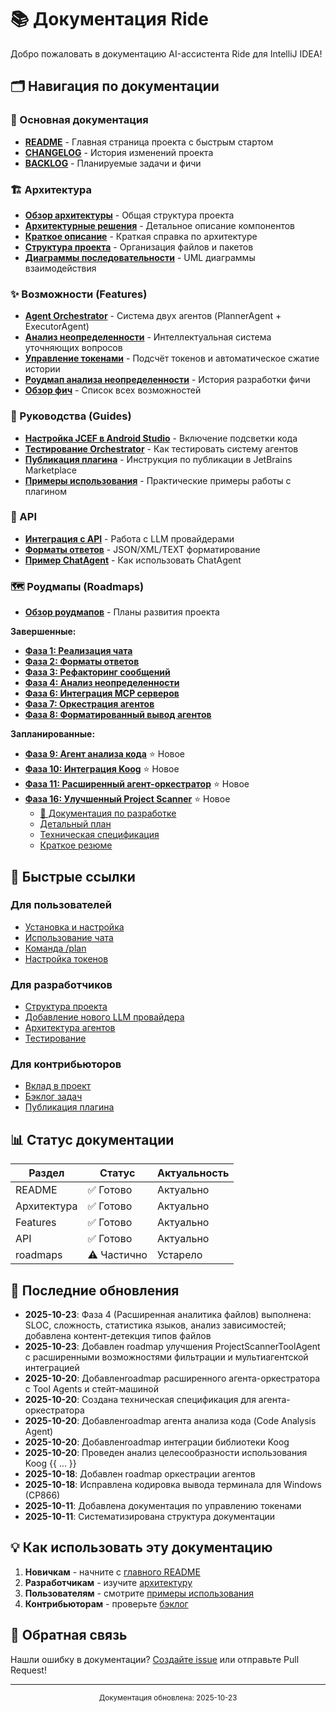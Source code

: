 # 📚 Документация Ride

Добро пожаловать в документацию AI-ассистента Ride для IntelliJ IDEA!

## 🗂️ Навигация по документации

### 📖 Основная документация

- [**README**](../README.md) - Главная страница проекта с быстрым стартом
- [**CHANGELOG**](CHANGELOG.md) - История изменений проекта
- [**BACKLOG**](BACKLOG.md) - Планируемые задачи и фичи

### 🏗️ Архитектура

- [**Обзор архитектуры**](architecture/overview.md) - Общая структура проекта
- [**Архитектурные решения**](architecture.md) - Детальное описание компонентов
- [**Краткое описание**](ARCHITECTURE_SUMMARY.md) - Краткая справка по архитектуре
- [**Структура проекта**](project-structure.md) - Организация файлов и пакетов
- [**Диаграммы последовательности**](sequence-diagrams.md) - UML диаграммы взаимодействия

### ✨ Возможности (Features)

- [**Agent Orchestrator**](features/agent-orchestrator.md) - Система двух агентов (PlannerAgent + ExecutorAgent)
- [**Анализ неопределенности**](features/FEATURE_UNCERTAINTY_ANALYSIS.md) - Интеллектуальная система уточняющих вопросов
- [**Управление токенами**](features/token-management.md) - Подсчёт токенов и автоматическое сжатие истории
- [**Роудмап анализа неопределенности**](features/uncertainty-analysis-roadmap.md) - История разработки фичи
- [**Обзор фич**](features/README.md) - Список всех возможностей

### 📘 Руководства (Guides)

- [**Настройка JCEF в Android Studio**](guides/android-studio-jcef.md) - Включение подсветки кода
- [**Тестирование Orchestrator**](guides/testing-orchestrator.md) - Как тестировать систему агентов
- [**Публикация плагина**](PUBLISHING_GUIDE.md) - Инструкция по публикации в JetBrains Marketplace
- [**Примеры использования**](USAGE_EXAMPLES.md) - Практические примеры работы с плагином

### 🔌 API

- [**Интеграция с API**](api-integration.md) - Работа с LLM провайдерами
- [**Форматы ответов**](api/response-formats.md) - JSON/XML/TEXT форматирование
- [**Пример ChatAgent**](chat-agent-example.md) - Как использовать ChatAgent

### 🗺️ Роудмапы (Roadmaps)

- [**Обзор роудмапов**](roadmaps/README.md) - Планы развития проекта

**Завершенные:**

- [**Фаза 1: Реализация чата**](roadmaps/01-chat-implementation-phase1.md)
- [**Фаза 2: Форматы ответов**](roadmaps/02-response-format-feature.md)
- [**Фаза 3: Рефакторинг сообщений**](roadmaps/03-llm-messages-refactor.md)
- [**Фаза 4: Анализ неопределенности**](roadmaps/04-uncertainty-analysis-feature.md)
- [**Фаза 6: Интеграция MCP серверов**](roadmaps/06-mcp-server-integration.md)
- [**Фаза 7: Оркестрация агентов**](roadmaps/07-agent-orchestration.md)
- [**Фаза 8: Форматированный вывод агентов**](roadmaps/08-agent-formatted-output.md)

**Запланированные:**
- [**Фаза 9: Агент анализа кода**](roadmaps/09-code-analysis-agent.md) ⭐ Новое
- [**Фаза 10: Интеграция Koog**](roadmaps/10-koog-integration.md) ⭐ Новое
- [**Фаза 11: Расширенный агент-оркестратор**](roadmaps/11-enhanced-orchestrator.md) ⭐ Новое
- [**Фаза 16: Улучшенный Project Scanner**](roadmaps/16-enhanced-project-scanner.md) ⭐ Новое
  - [📁 Документация по разработке](roadmaps/orchestrator-development/)
  - [Детальный план](roadmaps/orchestrator-development/enhanced-orchestrator-development.md)
  - [Техническая спецификация](roadmaps/orchestrator-development/enhanced-orchestrator-technical.md)
  - [Краткое резюме](roadmaps/orchestrator-development/ORCHESTRATOR_SUMMARY.md)

## 🎯 Быстрые ссылки

### Для пользователей
- [Установка и настройка](../README.md#-установка)
- [Использование чата](../README.md#-использование)
- [Команда /plan](features/agent-orchestrator.md#через-ui-команда-plan)
- [Настройка токенов](features/token-management.md#настройки)

### Для разработчиков

- [Структура проекта](project-structure.md)
- [Добавление нового LLM провайдера](../README.md#добавление-нового-llm-провайдера)
- [Архитектура агентов](architecture/overview.md)
- [Тестирование](../README.md#-тестирование)

### Для контрибьюторов

- [Вклад в проект](../README.md#-вклад-в-проект)
- [Бэклог задач](BACKLOG.md)
- [Публикация плагина](PUBLISHING_GUIDE.md)

## 📊 Статус документации

| Раздел      | Статус      | Актуальность |
|-------------|-------------|--------------|
| README      | ✅ Готово    | Актуально    |
| Архитектура | ✅ Готово    | Актуально    |
| Features    | ✅ Готово    | Актуально    |
| API         | ✅ Готово    | Актуально    |
| roadmaps    | ⚠️ Частично | Устарело     |

## 🔄 Последние обновления

 - **2025-10-23**: Фаза 4 (Расширенная аналитика файлов) выполнена: SLOC, сложность, статистика языков, анализ зависимостей; добавлена контент-детекция типов файлов
 - **2025-10-23**: Добавлен roadmap улучшения ProjectScannerToolAgent с расширенными возможностями фильтрации и мультиагентской интеграцией
- **2025-10-20**: Добавленroadmap расширенного агента-оркестратора с Tool Agents и стейт-машиной
- **2025-10-20**: Создана техническая спецификация для агента-оркестратора
- **2025-10-20**: Добавленroadmap агента анализа кода (Code Analysis Agent)
- **2025-10-20**: Добавленroadmap интеграции библиотеки Koog
- **2025-10-20**: Проведен анализ целесообразности использования Koog
{{ ... }}
- **2025-10-18**: Добавлен roadmap оркестрации агентов
- **2025-10-18**: Исправлена кодировка вывода терминала для Windows (CP866)
- **2025-10-11**: Добавлена документация по управлению токенами
- **2025-10-11**: Систематизирована структура документации

## 💡 Как использовать эту документацию

1. **Новичкам** - начните с [главного README](../README.md)
2. **Разработчикам** - изучите [архитектуру](architecture/overview.md)
3. **Пользователям** - смотрите [примеры использования](USAGE_EXAMPLES.md)
4. **Контрибьюторам** - проверьте [бэклог](BACKLOG.md)

## 📝 Обратная связь

Нашли ошибку в документации? [Создайте issue](https://github.com/yourusername/ride/issues) или отправьте Pull Request!

---

<p align="center">
  <sub>Документация обновлена: 2025-10-23</sub>
</p>
